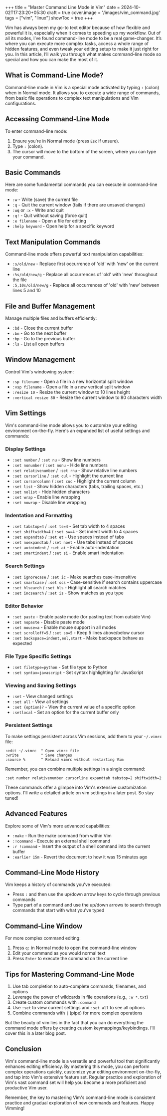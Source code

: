 +++
title = "Master Command Line Mode in Vim"
date = 2024-10-02T17:23:20+05:30
draft = true
cover.image = '/images/vim_command.jpg'
tags = ["vim", "linux"]
showToc = true
+++

Vim has always been my go-to text editor because of how flexible and powerful it is, especially when it comes to speeding up my workflow. Out of all its modes, I’ve found command-line mode to be a real game-changer. It’s where you can execute more complex tasks, access a whole range of hidden features, and even tweak your editing setup to make it just right for you. In this article, I’ll walk you through what makes command-line mode so special and how you can make the most of it.

## What is Command-Line Mode?

Command-line mode in Vim is a special mode activated by typing `:` (colon) when in Normal mode. It allows you to execute a wide range of commands, from basic file operations to complex text manipulations and Vim configurations.

## Accessing Command-Line Mode

To enter command-line mode:

1. Ensure you're in Normal mode (press `Esc` if unsure).
2. Type `:` (colon).
3. The cursor will move to the bottom of the screen, where you can type your command.

## Basic Commands

Here are some fundamental commands you can execute in command-line mode:

- `:w` - Write (save) the current file
- `:q` - Quit the current window (fails if there are unsaved changes)
- `:wq` or `:x` - Write and quit
- `:q!` - Quit without saving (force quit)
- `:e filename` - Open a file for editing
- `:help keyword` - Open help for a specific keyword

## Text Manipulation Commands

Command-line mode offers powerful text manipulation capabilities:

- `:s/old/new` - Replace first occurrence of 'old' with 'new' on the current line
- `:%s/old/new/g` - Replace all occurrences of 'old' with 'new' throughout the file
- `:5,10s/old/new/g` - Replace all occurrences of 'old' with 'new' between lines 5 and 10

## File and Buffer Management

Manage multiple files and buffers efficiently:

- `:bd` - Close the current buffer
- `:bn` - Go to the next buffer
- `:bp` - Go to the previous buffer
- `:ls` - List all open buffers

## Window Management

Control Vim's windowing system:

- `:sp filename` - Open a file in a new horizontal split window
- `:vsp filename` - Open a file in a new vertical split window
- `:resize 10` - Resize the current window to 10 lines height
- `:vertical resize 80` - Resize the current window to 80 characters width

## Vim Settings

Vim's command-line mode allows you to customize your editing environment on-the-fly. Here's an expanded list of useful settings and commands:

### Display Settings

- `:set number` / `:set nu` - Show line numbers
- `:set nonumber` / `:set nonu` - Hide line numbers
- `:set relativenumber` / `:set rnu` - Show relative line numbers
- `:set cursorline` / `:set cul` - Highlight the current line
- `:set cursorcolumn` / `:set cuc` - Highlight the current column
- `:set list` - Show hidden characters (tabs, trailing spaces, etc.)
- `:set nolist` - Hide hidden characters
- `:set wrap` - Enable line wrapping
- `:set nowrap` - Disable line wrapping

### Indentation and Formatting

- `:set tabstop=4` / `:set ts=4` - Set tab width to 4 spaces
- `:set shiftwidth=4` / `:set sw=4` - Set indent width to 4 spaces
- `:set expandtab` / `:set et` - Use spaces instead of tabs
- `:set noexpandtab` / `:set noet` - Use tabs instead of spaces
- `:set autoindent` / `:set ai` - Enable auto-indentation
- `:set smartindent` / `:set si` - Enable smart indentation

### Search Settings

- `:set ignorecase` / `:set ic` - Make searches case-insensitive
- `:set smartcase` / `:set scs` - Case-sensitive if search contains uppercase
- `:set hlsearch` / `:set hls` - Highlight all search matches
- `:set incsearch` / `:set is` - Show matches as you type

### Editor Behavior

- `:set paste` - Enable paste mode (for pasting text from outside Vim)
- `:set nopaste` - Disable paste mode
- `:set mouse=a` - Enable mouse support in all modes
- `:set scrolloff=5` / `:set so=5` - Keep 5 lines above/below cursor
- `:set backspace=indent,eol,start` - Make backspace behave as expected

### File Type Specific Settings

- `:set filetype=python` - Set file type to Python
- `:set syntax=javascript` - Set syntax highlighting for JavaScript

### Viewing and Saving Settings

- `:set` - View changed settings
- `:set all` - View all settings
- `:set {option}?` - View the current value of a specific option
- `:setlocal` - Set an option for the current buffer only

### Persistent Settings

To make settings persistent across Vim sessions, add them to your `~/.vimrc` file:

```vim
:edit ~/.vimrc  " Open vimrc file
:write          " Save changes
:source %       " Reload vimrc without restarting Vim
```

Remember, you can combine multiple settings in a single command:

```vim
:set number relativenumber cursorline expandtab tabstop=2 shiftwidth=2
```

These commands offer a glimpse into Vim's extensive customization options. I'll write a detailed article on vim settings in a later post. So stay tuned!

## Advanced Features

Explore some of Vim's more advanced capabilities:

- `:make` - Run the make command from within Vim
- `:!command` - Execute an external shell command
- `:r !command` - Insert the output of a shell command into the current buffer
- `:earlier 15m` - Revert the document to how it was 15 minutes ago

## Command-Line Mode History

Vim keeps a history of commands you've executed:

- Press `:` and then use the up/down arrow keys to cycle through previous commands
- Type part of a command and use the up/down arrows to search through commands that start with what you've typed

## Command-Line Window

For more complex command editing:

1. Press `q:` in Normal mode to open the command-line window
2. Edit your command as you would normal text
3. Press `Enter` to execute the command on the current line

## Tips for Mastering Command-Line Mode

1. Use tab completion to auto-complete commands, filenames, and options
2. Leverage the power of wildcards in file operations (e.g., `:w *.txt`)
3. Create custom commands with `:command`
4. Use `:set` to view current settings and `:set all` to see all options
5. Combine commands with `|` (pipe) for more complex operations

But the beauty of vim lies in the fact that you can do everything the command mode offers by creating custom keymappings/keybindings. I'll cover this in a later blog post.

## Conclusion

Vim's command-line mode is a versatile and powerful tool that significantly enhances editing efficiency. By mastering this mode, you can perform complex operations quickly, customize your editing environment on-the-fly, and tap into Vim's extensive feature set. Regular practice and exploration of Vim's vast command set will help you become a more proficient and productive Vim user.

Remember, the key to mastering Vim's command-line mode is consistent practice and gradual exploration of new commands and features. Happy Vimming!
